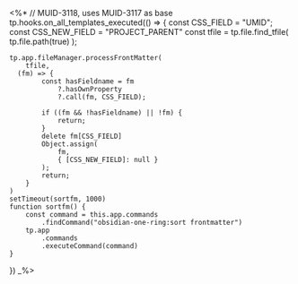 <%*
// MUID-3118, uses MUID-3117 as base
tp.hooks.on_all_templates_executed(() => {
  const CSS_FIELD = "UMID";
  const CSS_NEW_FIELD = "PROJECT_PARENT"
  const tfile = tp.file.find_tfile(
    tp.file.path(true)
  );
  
	tp.app.fileManager.processFrontMatter(
		tfile, 
	  (fm) => {
			const hasFieldname = fm
				?.hasOwnProperty
				?.call(fm, CSS_FIELD);
				
			if ((fm && !hasFieldname) || !fm) {
				return;
			}
			delete fm[CSS_FIELD]
			Object.assign(
				fm, 
				{ [CSS_NEW_FIELD]: null }
			);
			return;
		}
	)
	setTimeout(sortfm, 1000)
	function sortfm() {
		const command = this.app.commands
			.findCommand("obsidian-one-ring:sort frontmatter")
		tp.app
			.commands
			.executeCommand(command)
	}

})
_%>

